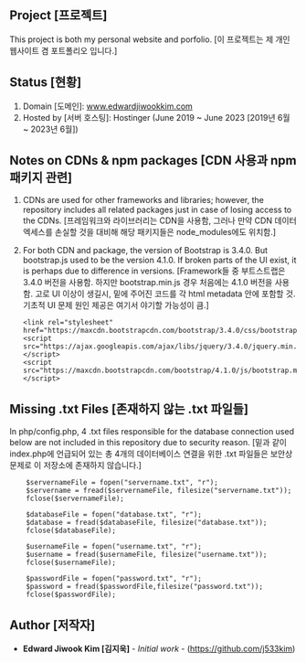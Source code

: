 ## Project [프로젝트]

This project is both my personal website and porfolio. [이 프로젝트는 제 개인 웹사이트 겸 포트폴리오 입니다.]

## Status [현황]

1. Domain [도메인]: www.edwardjiwookkim.com
2. Hosted by [서버 호스팅]: Hostinger (June 2019 ~ June 2023 [2019년 6월 ~ 2023년 6월])

## Notes on CDNs & npm packages [CDN 사용과 npm 패키지 관련]

1.  CDNs are used for other frameworks and libraries; however, the repository includes all related packages just in case of losing access to the CDNs.
    [프레임워크와 라이브러리는 CDN을 사용함, 그러나 만약 CDN 데이터 엑세스를 손실할 것을 대비해 해당 패키지들은 node_modules에도 위치함.]
2.  For both CDN and package, the version of Bootstrap is 3.4.0. But bootstrap.js used to be the version 4.1.0. If broken parts of the UI exist, it is perhaps due to difference in versions. [Framework들 중 부트스트랩은 3.4.0 버전을 사용함. 하지만 bootstrap.min.js 경우 처음에는 4.1.0 버전을 사용함. 고로 UI 이상이 생길시, 밑에 주어진 코드를 각 html metadata 안에 포함할 것. 기초적 UI 문제 원인 제공은 여기서 야기할 가능성이 큼.]

        <link rel="stylesheet" href="https://maxcdn.bootstrapcdn.com/bootstrap/3.4.0/css/bootstrap.min.css">
        <script src="https://ajax.googleapis.com/ajax/libs/jquery/3.4.0/jquery.min.js"></script>
        <script src="https://maxcdn.bootstrapcdn.com/bootstrap/4.1.0/js/bootstrap.min.js"></script>

## Missing .txt Files [존재하지 않는 .txt 파일들]

In php/config.php, 4 .txt files responsible for the database connection used below are not included in this repository due to security reason. [밑과 같이 index.php에 언급되어 있는 총 4개의 데이터베이스 연결을 위한 .txt 파일들은 보안상 문제로 이 저장소에 존재하지 않습니다.]

        $servernameFile = fopen("servername.txt", "r");
        $servername = fread($servernameFile, filesize("servername.txt"));
        fclose($servernameFile);

        $databaseFile = fopen("database.txt", "r");
        $database = fread($databaseFile, filesize("database.txt"));
        fclose($databaseFile);

        $usernameFile = fopen("username.txt", "r");
        $username = fread($usernameFile, filesize("username.txt"));
        fclose($usernameFile);

        $passwordFile = fopen("password.txt", "r");
        $password = fread($passwordFile,filesize("password.txt"));
        fclose($passwordFile);

## Author [저작자]

- **Edward Jiwook Kim [김지욱]** - _Initial work_ - (https://github.com/j533kim)

